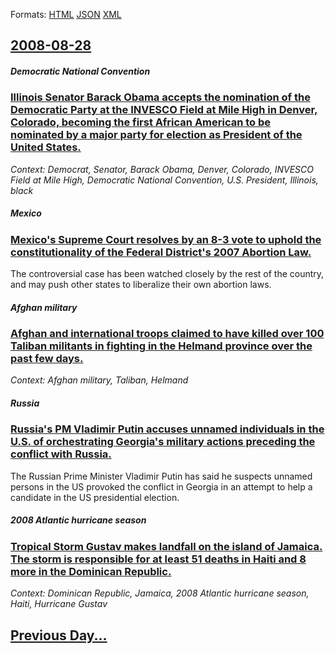
Formats: [HTML](2008/08/28/index.html)  [JSON](2008/08/28/index.json)  [XML](2008/08/28/index.xml)  

## [2008-08-28](/news/2008/08/28/index.md)

##### Democratic National Convention
### [ Illinois Senator Barack Obama accepts the nomination of the Democratic Party at the INVESCO Field at Mile High in Denver, Colorado, becoming the first African American to be nominated by a major party for election as President of the United States. ](/news/2008/08/28/illinois-senator-barack-obama-accepts-the-nomination-of-the-democratic-party-at-the-invesco-field-at-mile-high-in-denver-colorado-becomin.md)
_Context: Democrat, Senator, Barack Obama, Denver, Colorado, INVESCO Field at Mile High, Democratic National Convention, U.S. President, Illinois, black_

##### Mexico
### [ Mexico's Supreme Court resolves by an 8-3 vote to uphold the constitutionality of the Federal District's 2007 Abortion Law. ](/news/2008/08/28/mexico-s-supreme-court-resolves-by-an-8a3-vote-to-uphold-the-constitutionality-of-the-federal-district-s-2007-abortion-law.md)
The controversial case has been watched closely by the rest of the country, and may push other states to liberalize their own abortion laws.

##### Afghan military
### [ Afghan and international troops claimed to have killed over 100 Taliban militants in fighting in the Helmand province over the past few days. ](/news/2008/08/28/afghan-and-international-troops-claimed-to-have-killed-over-100-taliban-militants-in-fighting-in-the-helmand-province-over-the-past-few-day.md)
_Context: Afghan military, Taliban, Helmand_

##### Russia
### [ Russia's PM Vladimir Putin accuses unnamed individuals in the U.S. of orchestrating Georgia's military actions preceding the conflict with Russia. ](/news/2008/08/28/russia-s-pm-vladimir-putin-accuses-unnamed-individuals-in-the-u-s-of-orchestrating-georgia-s-military-actions-preceding-the-conflict-with.md)
The Russian Prime Minister Vladimir Putin has said he suspects unnamed persons in the US provoked the conflict in Georgia in an attempt to help a candidate in the US presidential election.

##### 2008 Atlantic hurricane season
### [ Tropical Storm Gustav makes landfall on the island of Jamaica. The storm is responsible for at least 51 deaths in Haiti and 8 more in the Dominican Republic. ](/news/2008/08/28/tropical-storm-gustav-makes-landfall-on-the-island-of-jamaica-the-storm-is-responsible-for-at-least-51-deaths-in-haiti-and-8-more-in-the-d.md)
_Context: Dominican Republic, Jamaica, 2008 Atlantic hurricane season, Haiti, Hurricane Gustav_

## [Previous Day...](/news/2008/08/27/index.md)

